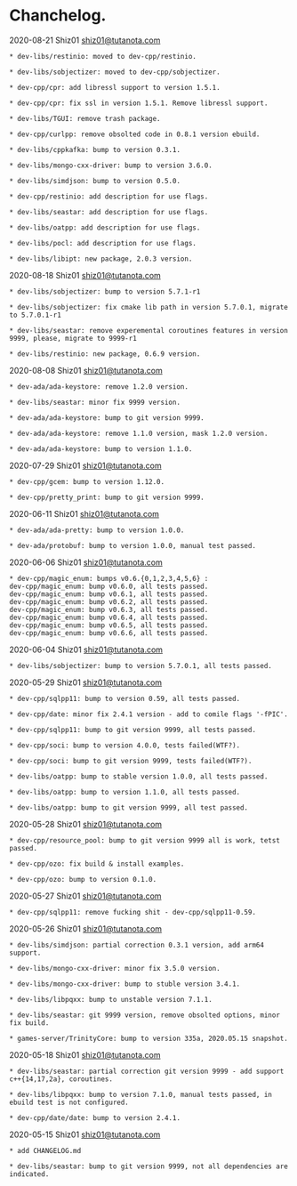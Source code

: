 # Chanchelog.  


2020-08-21	Shiz01 <shiz01@tutanota.com>  

	* dev-libs/restinio: moved to dev-cpp/restinio.  

	* dev-libs/sobjectizer: moved to dev-cpp/sobjectizer.  

	* dev-cpp/cpr: add libressl support to version 1.5.1.  

	* dev-cpp/cpr: fix ssl in version 1.5.1. Remove libressl support.  

	* dev-libs/TGUI: remove trash package.  

	* dev-cpp/curlpp: remove obsolted code in 0.8.1 version ebuild.  

	* dev-libs/cppkafka: bump to version 0.3.1.  

	* dev-libs/mongo-cxx-driver: bump to version 3.6.0.  

	* dev-libs/simdjson: bump to version 0.5.0.  

	* dev-cpp/restinio: add description for use flags.  

	* dev-libs/seastar: add description for use flags.  

	* dev-libs/oatpp: add description for use flags.  

	* dev-libs/pocl: add description for use flags.  

	* dev-libs/libipt: new package, 2.0.3 version.


2020-08-18	Shiz01 <shiz01@tutanota.com>  

	* dev-libs/sobjectizer: bump to version 5.7.1-r1  

	* dev-libs/sobjectizer: fix cmake lib path in version 5.7.0.1, migrate to 5.7.0.1-r1

	* dev-libs/seastar: remove experemental coroutines features in version 9999, please, migrate to 9999-r1

	* dev-libs/restinio: new package, 0.6.9 version.


2020-08-08	Shiz01 <shiz01@tutanota.com>  

	* dev-ada/ada-keystore: remove 1.2.0 version.  

	* dev-libs/seastar: minor fix 9999 version.  

	* dev-ada/ada-keystore: bump to git version 9999.  

	* dev-ada/ada-keystore: remove 1.1.0 version, mask 1.2.0 version.  

	* dev-ada/ada-keystore: bump to version 1.1.0.  


2020-07-29	Shiz01 <shiz01@tutanota.com>  

	* dev-cpp/gcem: bump to version 1.12.0.  

	* dev-cpp/pretty_print: bump to git version 9999.  


2020-06-11	Shiz01 <shiz01@tutanota.com>  

	* dev-ada/ada-pretty: bump to version 1.0.0.  

	* dev-ada/protobuf: bump to version 1.0.0, manual test passed.  


2020-06-06	Shiz01 <shiz01@tutanota.com>  

	* dev-cpp/magic_enum: bumps v0.6.{0,1,2,3,4,5,6} :  
	dev-cpp/magic_enum: bump v0.6.0, all tests passed.  
	dev-cpp/magic_enum: bump v0.6.1, all tests passed.  
	dev-cpp/magic_enum: bump v0.6.2, all tests passed.  
	dev-cpp/magic_enum: bump v0.6.3, all tests passed.  
	dev-cpp/magic_enum: bump v0.6.4, all tests passed.  
	dev-cpp/magic_enum: bump v0.6.5, all tests passed.  
	dev-cpp/magic_enum: bump v0.6.6, all tests passed.  


2020-06-04	Shiz01 <shiz01@tutanota.com>  

	* dev-libs/sobjectizer: bump to version 5.7.0.1, all tests passed.  


2020-05-29	Shiz01 <shiz01@tutanota.com>  

	* dev-cpp/sqlpp11: bump to version 0.59, all tests passed.   

	* dev-cpp/date: minor fix 2.4.1 version - add to comile flags '-fPIC'.   

	* dev-cpp/sqlpp11: bump to git version 9999, all tests passed.  

	* dev-cpp/soci: bump to version 4.0.0, tests failed(WTF?).  

	* dev-cpp/soci: bump to git version 9999, tests failed(WTF?).  

	* dev-libs/oatpp: bump to stable version 1.0.0, all tests passed.  

	* dev-libs/oatpp: bump to version 1.1.0, all tests passed.  

	* dev-libs/oatpp: bump to git version 9999, all test passed.  


2020-05-28	Shiz01	<shiz01@tutanota.com>  

	* dev-cpp/resource_pool: bump to git version 9999 all is work, tetst passed.  

	* dev-cpp/ozo: fix build & install examples.  

	* dev-cpp/ozo: bump to version 0.1.0.  


2020-05-27	Shiz01	<shiz01@tutanota.com>  

	* dev-cpp/sqlpp11: remove fucking shit - dev-cpp/sqlpp11-0.59.  


2020-05-26	Shiz01  <shiz01@tutanota.com>  
	
	* dev-libs/simdjson: partial correction 0.3.1 version, add arm64 support.  

	* dev-libs/mongo-cxx-driver: minor fix 3.5.0 version.   

	* dev-libs/mongo-cxx-driver: bump to stuble version 3.4.1.  

	* dev-libs/libpqxx: bump to unstable version 7.1.1.  

	* dev-libs/seastar: git 9999 version, remove obsolted options, minor fix build.  

	* games-server/TrinityCore: bump to version 335a, 2020.05.15 snapshot.  

2020-05-18	Shiz01	<shiz01@tutanota.com>  

	* dev-libs/seastar: partial correction git version 9999 - add support c++{14,17,2a}, coroutines.  

	* dev-libs/libpqxx: bump to version 7.1.0, manual tests passed, in ebuild test is not configured.  

	* dev-cpp/date/date: bump to version 2.4.1.  


2020-05-15	Shiz01	<shiz01@tutanota.com>  
	
	* add CHANGELOG.md 

	* dev-libs/seastar: bump to git version 9999, not all dependencies are indicated.  


